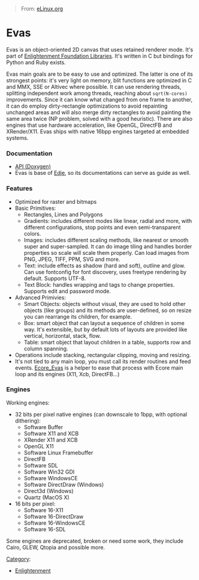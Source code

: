 > From: [eLinux.org](http://eLinux.org/Evas "http://eLinux.org/Evas")


# Evas



Evas is an object-oriented 2D canvas that uses retained renderer mode.
It's part of [Enlightenment Foundation Libraries](http://eLinux.org/EFL "EFL"). It's
written in C but bindings for Python and Ruby exists.

Evas main goals are to be easy to use and optimized. The latter is one
of its strongest points: it's very light on memory, blit functions are
optimized in C and MMX, SSE or Altivec where possible. It can use
rendering threads, splitting independent work among threads, reaching
about `sqrt(N-cores)` improvements. Since it can know what changed from
one frame to another, it can do employ dirty-rectangle optimizations to
avoid repainting unchanged areas and will also merge dirty rectangles to
avoid painting the same area twice (NP problem, solved with a good
heuristic). There are also engines that use hardware acceleration, like
OpenGL, DirectFB and XRender/X11. Evas ships with native 16bpp engines
targeted at embedded systems.

### Documentation

-   [API (Doxygen)](http://docs.enlightenment.org/api/evas/html)
-   Evas is base of [Edje](http://eLinux.org/Edje "Edje"), so its documentations can
    serve as guide as well.

### Features

-   Optimized for raster and bitmaps
-   Basic Primitives:
    -   Rectangles, Lines and Polygons
    -   Gradients: includes different modes like linear, radial and
        more, with different configurations, stop points and even
        semi-transparent colors.
    -   Images: includes different scaling methods, like nearest or
        smooth super and super-sampled. It can do image tiling and
        handles border properties so scale will scale them properly. Can
        load images from PNG, JPEG, TIFF, PPM, SVG and more.
    -   Text: include effects as shadow (hard and soft), outline and
        glow. Can use fontconfig for font discovery, uses freetype
        rendering by default. Supports UTF-8.
    -   Text Block: handles wrapping and tags to change properties.
        Supports edit and password mode.
-   Advanced Primivies:
    -   Smart Objects: objects without visual, they are used to hold
        other objects (like groups) and its methods are user-defined, so
        on resize you can rearrange its children, for example.
    -   Box: smart object that can layout a sequence of children in some
        way. It's extensible, but by default lots of layouts are
        provided like vertical, horizontal, stack, flow.
    -   Table: smart object that layout children in a table, supports
        row and column spanning.
-   Operations include stacking, rectangular clipping, moving and
    resizing.
-   It's not tied to any main loop, you must call its render routines
    and feed events. [Ecore\_Evas](http://eLinux.org/Ecore "Ecore") is a helper to ease
    that process with Ecore main loop and its engines (X11, Xcb,
    DirectFB...)

### Engines

Working engines:

-   32 bits per pixel native engines (can downscale to 1bpp, with
    optional dithering):
    -   Software Buffer
    -   Software X11 and XCB
    -   XRender X11 and XCB
    -   OpenGL X11
    -   Software Linux Framebuffer
    -   DirectFB
    -   Software SDL
    -   Software Win32 GDI
    -   Software WindowsCE
    -   Software DirectDraw (Windows)
    -   Direct3d (Windows)
    -   Quartz (MacOS X)
-   16 bits per pixel:
    -   Software 16-X11
    -   Software 16-DirectDraw
    -   Software 16-WindowsCE
    -   Software 16-SDL

Some engines are deprecated, broken or need some work, they include
Cairo, GLEW, Qtopia and possible more.


[Category](http://eLinux.org/Special:Categories "Special:Categories"):

-   [Enlightenment](http://eLinux.org/index.php?title=Category:Enlightenment&action=edit&redlink=1 "Category:Enlightenment (page does not exist)")

